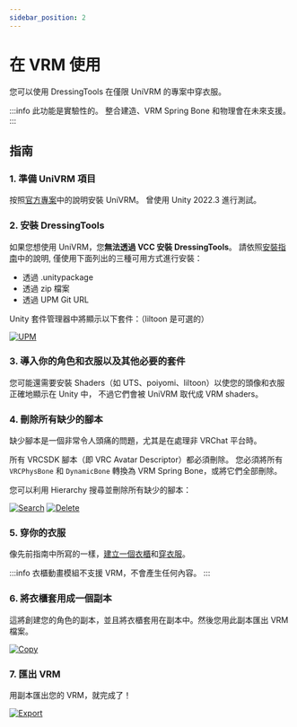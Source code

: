 ```yaml
---
sidebar_position: 2
---
```


# 在 VRM 使用

您可以使用 DressingTools 在僅限 UniVRM 的專案中穿衣服。

:::info
此功能是實驗性的。 整合建造、VRM Spring Bone 和物理會在未來支援。
:::

## 指南

### 1. 準備 UniVRM 項目

按照[官方專案](https://github.com/vrm-c/UniVRM#installation)中的說明安裝 UniVRM。 曾使用 Unity 2022.3 進行測試。

### 2. 安裝 DressingTools

如果您想使用 UniVRM，您**無法透過 VCC 安裝 DressingTools**。 請依照[安裝指南](http://localhost:3000/docs/getting-started/installation#via-unitypackage)中的說明, 僅使用下面列出的三種可用方式進行安裝：

- 透過 .unitypackage
- 透過 zip 檔案
- 透過 UPM Git URL

Unity 套件管理器中將顯示以下套件：（liltoon 是可選的）

[![UPM](/img/guide-vrm-3-upmgr.PNG)](/img/guide-vrm-3-upmgr.PNG)

### 3. 導入你的角色和衣服以及其他必要的套件

您可能還需要安裝 Shaders（如 UTS、poiyomi、liltoon）以使您的頭像和衣服正確地顯示在 Unity 中，
不過它們會被 UniVRM 取代成 VRM shaders。

### 4. 刪除所有缺少的腳本

缺少腳本是一個非常令人頭痛的問題，尤其是在處理非 VRChat 平台時。

所有 VRCSDK 腳本（即 VRC Avatar Descriptor）都必須刪除。
您必須將所有 `VRCPhysBone` 和 `DynamicBone` 轉換為 VRM Spring Bone，或將它們全部刪除。

您可以利用 Hierarchy 搜尋並刪除所有缺少的腳本：

[![Search](/img/guide-vrm-4-search.PNG)](/img/guide-vrm-4-search.PNG)
[![Delete](/img/guide-vrm-4-delete.PNG)](/img/guide-vrm-4-delete.PNG)

### 5. 穿你的衣服

像先前指南中所寫的一樣，[建立一個衣櫃](/docs/getting-started/setup-cabinet)和[穿衣服](/docs/getting-started/quick-setup-clothes)。

:::info
衣櫃動畫模組不支援 VRM，不會產生任何內容。
:::

### 6. 將衣櫃套用成一個副本

這將創建您的角色的副本，並且將衣櫃套用在副本中。然後您用此副本匯出 VRM 檔案。

[![Copy](/img/guide-vrm-6-copy.PNG)](/img/guide-vrm-6-copy.PNG)

### 7. 匯出 VRM

用副本匯出您的 VRM，就完成了！

[![Export](/img/guide-vrm-7-export.PNG)](/img/guide-vrm-7-export.PNG)
